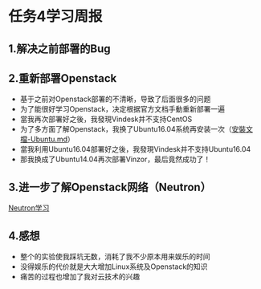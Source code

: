 # 任务4学习周报
## 1.解决之前部署的Bug
## 2.重新部署Openstack
- 基于之前对Openstack部署的不清晰，导致了后面很多的问题
- 为了能很好学习Openstack，决定根据官方文档手動重新部署一遍
- 當我再次部署好之後，我發現Vindesk并不支持CentOS
- 为了多方面了解Openstack，我换了Ubuntu16.04系统再安装一次（[安裝文檔-Ubuntu.md](https://github.com/CourseCloudDesktop/cloudDesktop/blob/kml-develop/task4/%E5%AE%89%E8%A3%9D%E6%96%87%E6%AA%94-Ubuntu.md)）
- 當我利用Ubuntu16.04部署好之後，我發現Vindesk并不支持Ubuntu16.04
- 那我换成了Ubuntu14.04再次部署Vinzor，最后竟然成功了！
## 3.进一步了解Openstack网络（Neutron）
[Neutron学习](https://github.com/CourseCloudDesktop/cloudDesktop/blob/kml-develop/task6/14331133%E6%9D%8E%E5%90%AF%E6%98%8E_%E5%AD%A6%E4%B9%A0%E6%8A%A5%E5%91%8A.md)
## 4.感想
- 整个的实验使我踩坑无数，消耗了我不少原本用来娱乐的时间
- 没得娱乐的代价就是大大增加Linux系统及Openstack的知识
- 痛苦的过程也增加了我对云技术的兴趣
